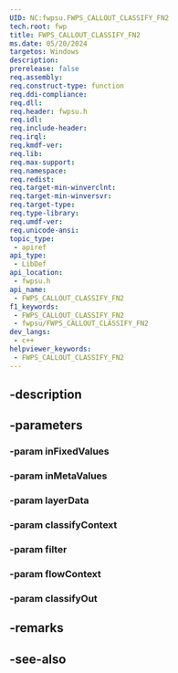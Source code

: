 ```yaml
---
UID: NC:fwpsu.FWPS_CALLOUT_CLASSIFY_FN2
tech.root: fwp
title: FWPS_CALLOUT_CLASSIFY_FN2
ms.date: 05/20/2024
targetos: Windows
description: 
prerelease: false
req.assembly: 
req.construct-type: function
req.ddi-compliance: 
req.dll: 
req.header: fwpsu.h
req.idl: 
req.include-header: 
req.irql: 
req.kmdf-ver: 
req.lib: 
req.max-support: 
req.namespace: 
req.redist: 
req.target-min-winverclnt: 
req.target-min-winversvr: 
req.target-type: 
req.type-library: 
req.umdf-ver: 
req.unicode-ansi: 
topic_type:
 - apiref
api_type:
 - LibDef
api_location:
 - fwpsu.h
api_name:
 - FWPS_CALLOUT_CLASSIFY_FN2
f1_keywords:
 - FWPS_CALLOUT_CLASSIFY_FN2
 - fwpsu/FWPS_CALLOUT_CLASSIFY_FN2
dev_langs:
 - c++
helpviewer_keywords:
 - FWPS_CALLOUT_CLASSIFY_FN2
---
```


## -description

## -parameters

### -param inFixedValues

### -param inMetaValues

### -param layerData

### -param classifyContext

### -param filter

### -param flowContext

### -param classifyOut

## -remarks

## -see-also

